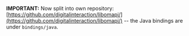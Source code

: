 **IMPORTANT:** Now split into own repository: [https://github.com/digitalinteraction/libomapi/](https://github.com/digitalinteraction/libomapi/) -- the Java bindings are under `bindings/java`.
